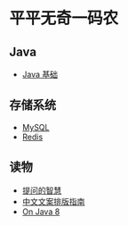 # 平平无奇一码农


## Java
- [Java 基础](https://github.com/lazecoding/Note/blob/main/note/articles/java/JavaBase.md)

<!--
- [JVM](https://github.com/lazecoding/Note/blob/main/note/articles/jvm/JVM.md)
-->
<!--
## 面向对象
- [设计模式](https://github.com/lazecoding/Note/blob/main/note/articles/pattern/设计模式.md)
-->
## 存储系统
- [MySQL](https://github.com/lazecoding/Note/blob/main/note/articles/mysql/MySQL.md)
- [Redis](https://github.com/lazecoding/Note/blob/main/note/articles/redis/Redis.md)
<!--
## 搜索引擎
- [Elasticsearch](https://github.com/lazecoding/Note/blob/main/note/articles/es/Elasticsearch.md)
-->

<!--
### 计算机
- [计算机网络](https://github.com/lazecoding/Note/blob/main/note/articles/network/network.md)
  -->

## 读物
- [提问的智慧](https://github.com/lazecoding/Note/blob/main/doc/提问的智慧.md)
- [中文文案排版指南](https://github.com/lazecoding/Note/blob/main/doc/中文文案排版指南.md)
- [On Java 8](https://github.com/LingCoder/OnJava8)


